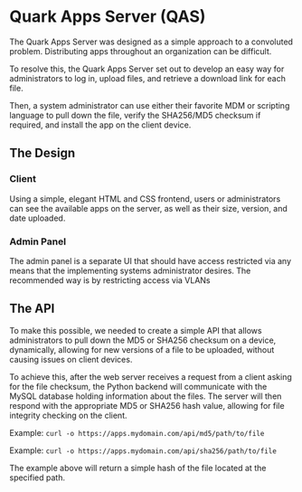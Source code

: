 # Quark Apps Server (QAS)

The Quark Apps Server was designed as a simple approach to a convoluted problem. Distributing apps throughout an organization can be difficult.

To resolve this, the Quark Apps Server set out to develop an easy way for administrators to log in, upload files, and retrieve a download link for each file.

Then, a system administrator can use either their favorite MDM or scripting language to pull down the file, verify the SHA256/MD5 checksum if required, and install the app on the client device.


## The Design

### Client
Using a simple, elegant HTML and CSS frontend, users or administrators can see the available apps on the server, as well as their size, version, and date uploaded.

### Admin Panel
The admin panel is a separate UI that should have access restricted via any means that the implementing systems administrator desires. The recommended way is by restricting access via VLANs


## The API

To make this possible, we needed to create a simple API that allows administrators to pull down the MD5 or SHA256 checksum on a device, dynamically, allowing for new versions of a file to be uploaded, without causing issues on client devices.

To achieve this, after the web server receives a request from a client asking for the file checksum, the Python backend will communicate with the MySQL database holding information about the files. The server will then respond with the appropriate MD5 or SHA256 hash value, allowing for file integrity checking on the client.

Example: `curl -o https://apps.mydomain.com/api/md5/path/to/file`

Example: `curl -o https://apps.mydomain.com/api/sha256/path/to/file`

The example above will return a simple hash of the file located at the specified path.